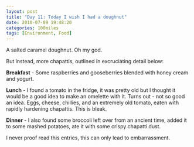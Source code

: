```yaml
---
layout: post
title: "Day 11: Today I wish I had a doughnut"
date: 2010-07-09 19:48:20
categories: 100miles
tags: [Environment, Food]
---
```


A salted caramel doughnut. Oh my god.

<!--more-->

But instead, more chapattis, outlined in excruciating detail below:

**Breakfast** - Some raspberries and gooseberries blended with honey cream and yogurt.

**Lunch** - I found a tomato in the fridge, it was pretty old but I thought it would be a good idea to make an omelette with it. Turns out - not so good an idea. Eggs, cheese, chillies, and an extremely old tomato, eaten with rapidly hardening chapattis. This is bleak.

**Dinner** - I also found some broccoli left over from an ancient time, added it to some mashed potatoes, ate it with some crispy chapatti dust.

I never proof read this entries, this can only lead to embarrassment.
